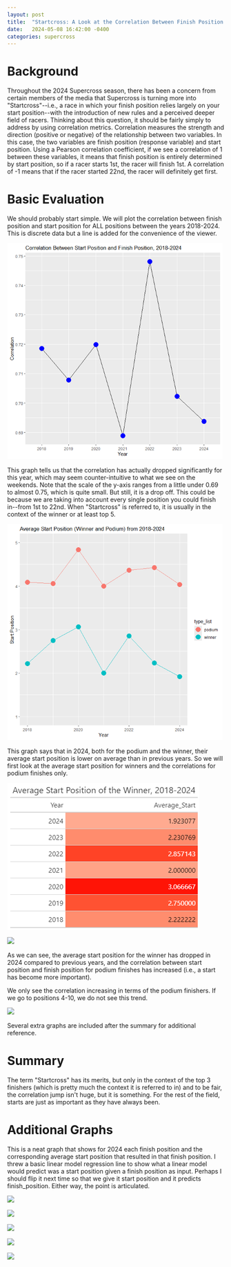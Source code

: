 ```yaml
---
layout: post
title:  "Startcross: A Look at the Correlation Between Finish Position and Start Position in Supercross"
date:   2024-05-08 16:42:00 -0400
categories: supercross
---
```

# Background
Throughout the 2024 Supercross season, there has been a concern from certain members of the media that Supercross is turning more into "Startcross"--i.e., a race in which your finish position relies largely on your start position--with the introduction of new rules and a perceived deeper field of racers. Thinking about this question, it should be fairly simply to address by using correlation metrics. Correlation measures the strength and direction (positive or negative) of the relationship between two variables. In this case, the two variables are finish position (response variable) and start position. Using a Pearson correlation coefficient, if we see a correlation of 1 between these variables, it means that finish position is entirely determined by start position, so if a racer starts 1st, the racer will finish 1st. A correlation of -1 means that if the racer started 22nd, the racer will definitely get first.

# Basic Evaluation
We should probably start simple. We will plot the correlation between finish position and start position for ALL positions between the years 2018-2024. This is discrete data but a line is added for the convenience of the viewer.

![](/_posts/assets/corr_allyears.png)

This graph tells us that the correlation has actually dropped significantly for this year, which may seem counter-intuitive to what we see on the weekends. Note that the scale of the y-axis ranges from a little under 0.69 to almost 0.75, which is quite small. But still, it is a drop off. This could be because we are taking into account every single position you could finish in--from 1st to 22nd. When "Startcross" is referred to, it is usually in the context of the winner or at least top 5. 

![](/_posts/assets/avg_start_chart.png)

This graph says that in 2024, both for the podium and the winner, their average start position is lower on average than in previous years. So we will first look at the average start position for winners and the correlations for podium finishes only.

![](/_posts/assets/winner_start_heatmap.png)

![](/assets/podium_corr.png)

As we can see, the average start position for the winner has dropped in 2024 compared to previous years, and the correlation between start position and finish position for podium finishes has increased (i.e., a start has become more important).

We only see the correlation increasing in terms of the podium finishers. If we go to positions 4-10, we do not see this trend.

![](/assets/top10_corr.png)

Several extra graphs are included after the summary for additional reference.

# Summary
The term "Startcross" has its merits, but only in the context of the top 3 finishers (which is pretty much the context it is referred to in) and to be fair, the correlation jump isn't huge, but it is something. For the rest of the field, starts are just as important as they have always been.

# Additional Graphs

This is a neat graph that shows for 2024 each finish position and the corresponding average start position that resulted in that finish position. I threw a basic linear model regression line to show what a linear model would predict was a start position given a finish position as input. Perhaps I should flip it next time so that we give it start position and it predicts finish_position. Either way, the point is articulated.

![](/assets/avg_2024_lm.png)

![](/assets/podium_start_hetamap.png)

![](/assets/top10_start.png)

![](/assets/top20_start.png)

![](/assets/cor_top20.png)


